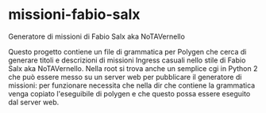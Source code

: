 # missioni-fabio-salx
Generatore di missioni di Fabio Salx aka NoTAVernello

Questo progetto contiene un file di grammatica per Polygen che cerca
di generare titoli e descrizioni di missioni Ingress casuali nello stile 
di Fabio Salx aka NoTAVernello. Nella root si trova anche un semplice 
cgi in Python 2 che può essere messo su un server web per pubblicare il
generatore di missioni: per funzionare necessita che nella dir che contiene
la grammatica venga copiato l'eseguibile di polygen e che questo possa
essere eseguito dal server web.
